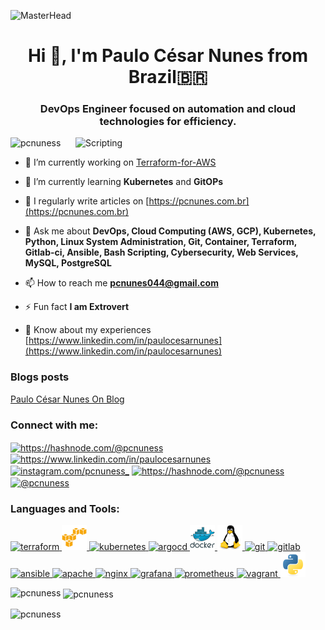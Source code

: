![MasterHead](https://cdn.dribbble.com/userupload/7725814/file/original-ad34e5a3d587a8a90b6586de67710225.gif)
<h1 align="center">Hi 👋, I'm Paulo César Nunes from Brazil🇧🇷</h1>

<h3 align="center">DevOps Engineer focused on automation and cloud technologies for efficiency.</h3>
<img align="right" alt="Scripting" width="400" src="https://cdn.dribbble.com/userupload/7725640/file/original-a2b82ab8779ece4c49df3672f7753ccb.gif">

<p align="left"> <img src="https://komarev.com/ghpvc/?username=pcnuness&label=Profile%20views&color=0e75b6&style=fla" alt="pcnuness" /> </p>

- 🔭 I’m currently working on [Terraform-for-AWS](https://github.com/pcnuness/iac/terraform/provider-family-aws)

- 🌱 I’m currently learning **Kubernetes** and **GitOPs**

- 📝 I regularly write articles on [https://pcnunes.com.br](https://pcnunes.com.br)

- 💬 Ask me about **DevOps, Cloud Computing (AWS, GCP), Kubernetes, Python, Linux System Administration, Git, Container, Terraform, Gitlab-ci, Ansible, Bash Scripting, Cybersecurity, Web Services, MySQL, PostgreSQL**

- 📫 How to reach me **pcnunes044@gmail.com**

- ⚡ Fun fact **I am Extrovert**

- 📄 Know about my experiences [https://www.linkedin.com/in/paulocesarnunes](https://www.linkedin.com/in/paulocesarnunes)

### Blogs posts
<a href="https://pcnunes.com.br" target="_blank">Paulo César Nunes On Blog</a> 

<h3 align="left">Connect with me:</h3>
<p align="left">
<a href="https://dev.to/@pcnuness" target="blank"><img align="center" src="https://raw.githubusercontent.com/rahuldkjain/github-profile-readme-generator/master/src/images/icons/Social/devto.svg" alt="https://hashnode.com/@pcnuness" height="30" width="40" /></a>
<a href="https://www.linkedin.com/in/paulocesarnunes" target="blank"><img align="center" src="https://raw.githubusercontent.com/rahuldkjain/github-profile-readme-generator/master/src/images/icons/Social/linked-in-alt.svg" alt="https://www.linkedin.com/in/paulocesarnunes" height="30" width="40" /></a>
<a href="https://instagram.com/pcnuness_" target="blank"><img align="center" src="https://raw.githubusercontent.com/rahuldkjain/github-profile-readme-generator/master/src/images/icons/Social/instagram.svg" alt="instagram.com/pcnuness_" height="30" width="40" /></a>
<a href="https://hashnode.com/@pcnuness" target="blank"><img align="center" src="https://raw.githubusercontent.com/rahuldkjain/github-profile-readme-generator/master/src/images/icons/Social/hashnode.svg" alt="https://hashnode.com/@pcnuness" height="30" width="40" /></a>
<a href="https://pcnuness.medium.com" target="blank"><img align="center" src="https://raw.githubusercontent.com/rahuldkjain/github-profile-readme-generator/master/src/images/icons/Social/medium.svg" alt="@pcnuness" height="30" width="40" /></a>
</p>

<h3 align="left">Languages and Tools:</h3>
<p align="left"> <a href="https://www.terraform.io" target="_blank" rel="noreferrer"> <img src="https://cdn.jsdelivr.net/gh/devicons/devicon/icons/terraform/terraform-original-wordmark.svg" alt="terraform" width="40" height="40"/> </a> <a href="https://aws.amazon.com" target="_blank" rel="noreferrer"> <img src="https://github.com/devicons/devicon/blob/master/icons/amazonwebservices/amazonwebservices-original.svg" alt="aws" width="40" height="40"/> </a> <a href="https://kubernetes.io" target="_blank" rel="noreferrer"> <img src="https://www.vectorlogo.zone/logos/kubernetes/kubernetes-icon.svg" alt="kubernetes" width="40" height="40"/> </a> <a href="" target="_blank" rel="noreferrer"> <img src="https://cdn.jsdelivr.net/gh/devicons/devicon/icons/argocd/argocd-original.svg" alt="argocd" width="40" height="40"/> </a> <a href="https://www.docker.com/" target="_blank" rel="noreferrer"> <img src="https://raw.githubusercontent.com/devicons/devicon/master/icons/docker/docker-original-wordmark.svg" alt="docker" width="40" height="40"/> </a> <a href="https://www.linux.org/" target="_blank" rel="noreferrer"> <img src="https://raw.githubusercontent.com/devicons/devicon/master/icons/linux/linux-original.svg" alt="linux" width="40" height="40"/> </a> <a href="https://git-scm.com/" target="_blank" rel="noreferrer"> <img src="https://www.vectorlogo.zone/logos/git-scm/git-scm-icon.svg" alt="git" width="40" height="40"/> </a> <a href="https://www.gitlab.com" target="_blank" rel="noreferrer"> <img src="https://cdn.jsdelivr.net/gh/devicons/devicon/icons/gitlab/gitlab-original.svg" alt="gitlab" width="40" height="40"/> </a> <a href="https://www.ansible.com" target="_blank" rel="noreferrer"> <img src="https://cdn.jsdelivr.net/gh/devicons/devicon/icons/ansible/ansible-original.svg" alt="ansible" width="40" height="40"/> </a> <a href="https://www.apache.com" target="_blank" rel="noreferrer"> <img src="https://cdn.jsdelivr.net/gh/devicons/devicon/icons/apache/apache-original.svg" alt="apache" width="40" height="40"/> </a> <a href="https://www.nginx.com" target="_blank" rel="noreferrer"> <img src="https://cdn.jsdelivr.net/gh/devicons/devicon/icons/nginx/nginx-original.svg" alt="nginx" width="40" height="40"/> </a> <a href="https://www.grafana.com" target="_blank" rel="noreferrer"> <img src="https://cdn.jsdelivr.net/gh/devicons/devicon/icons/grafana/grafana-original.svg" alt="grafana" width="40" height="40"/> </a> <a href="https://www.prometheus.com" target="_blank" rel="noreferrer"> <img src="https://cdn.jsdelivr.net/gh/devicons/devicon/icons/prometheus/prometheus-original.svg" alt="prometheus" width="40" height="40"/> </a> <a href="https://www.vagrant.com" target="_blank" rel="noreferrer"> <img src="https://cdn.jsdelivr.net/gh/devicons/devicon/icons/vagrant/vagrant-original.svg" alt="vagrant" width="40" height="40"/> </a> <a href="https://www.python.org" target="_blank" rel="noreferrer"> <img src="https://raw.githubusercontent.com/devicons/devicon/master/icons/python/python-original.svg" alt="python" width="40" height="40"/> </a> </p>

<p><img align="left" src="https://github-readme-stats.vercel.app/api/top-langs?username=pcnuness&show_icons=true&locale=en&layout=compact" alt="pcnuness" /></p>

<p>&nbsp;<img align="center" src="https://github-readme-stats.vercel.app/api?username=pcnuness&show_icons=true&locale=en" alt="pcnuness" /></p>

<p><img align="center" src="https://github-readme-streak-stats.herokuapp.com/?user=pcnuness&" alt="pcnuness" /></p>

